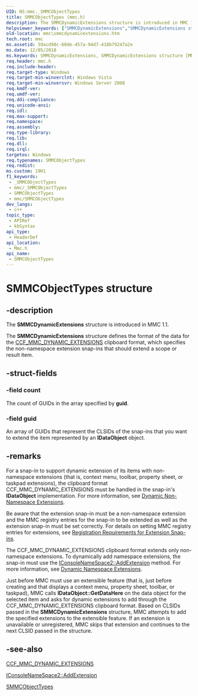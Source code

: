 ```yaml
---
UID: NS:mmc._SMMCObjectTypes
title: SMMCObjectTypes (mmc.h)
description: The SMMCDynamicExtensions structure is introduced in MMC 1.1.
helpviewer_keywords: ["SMMCDynamicExtensions","SMMCDynamicExtensions structure [MMC]","SMMCObjectTypes","SMMCObjectTypes structure [MMC]","_slate_smmcdynamicextensions","mmc.smmcdynamicextensions","mmc/SMMCDynamicExtensions"]
old-location: mmc\smmcdynamicextensions.htm
tech.root: mmc
ms.assetid: 59acd90c-60de-457a-94d7-418b79247a2e
ms.date: 12/05/2018
ms.keywords: SMMCDynamicExtensions, SMMCDynamicExtensions structure [MMC], SMMCObjectTypes, SMMCObjectTypes structure [MMC], _slate_smmcdynamicextensions, mmc.smmcdynamicextensions, mmc/SMMCDynamicExtensions
req.header: mmc.h
req.include-header: 
req.target-type: Windows
req.target-min-winverclnt: Windows Vista
req.target-min-winversvr: Windows Server 2008
req.kmdf-ver: 
req.umdf-ver: 
req.ddi-compliance: 
req.unicode-ansi: 
req.idl: 
req.max-support: 
req.namespace: 
req.assembly: 
req.type-library: 
req.lib: 
req.dll: 
req.irql: 
targetos: Windows
req.typenames: SMMCObjectTypes
req.redist: 
ms.custom: 19H1
f1_keywords:
 - _SMMCObjectTypes
 - mmc/_SMMCObjectTypes
 - SMMCObjectTypes
 - mmc/SMMCObjectTypes
dev_langs:
 - c++
topic_type:
 - APIRef
 - kbSyntax
api_type:
 - HeaderDef
api_location:
 - Mmc.h
api_name:
 - SMMCObjectTypes
---
```


# SMMCObjectTypes structure


## -description

The 
<b>SMMCDynamicExtensions</b> structure is introduced in MMC 1.1.

The 
<b>SMMCDynamicExtensions</b> structure defines the format of the data for the 
<a href="https://docs.microsoft.com/previous-versions/windows/desktop/mmc/ccf-mmc-dynamic-extensions">CCF_MMC_DYNAMIC_EXTENSIONS</a> clipboard format, which specifies the non-namespace extension snap-ins that should extend a scope or result item.

## -struct-fields

### -field count

The count of GUIDs in the array specified by <b>guid</b>.

### -field guid

An array of GUIDs that represent the CLSIDs of the snap-ins that you want to extend the item represented by an <b>IDataObject</b> object.

## -remarks

For a snap-in to support dynamic extension of its items with non-namespace extensions (that is, context menu, toolbar, property sheet, or taskpad extensions), the clipboard format CCF_MMC_DYNAMIC_EXTENSIONS must be handled in the snap-in's <b>IDataObject</b> implementation. For more information, see 
<a href="https://docs.microsoft.com/previous-versions/windows/desktop/mmc/dynamic-non-namespace-extensions">Dynamic Non-Namespace Extensions</a>.

Be aware that the extension snap-in must be a non-namespace extension and the MMC registry entries for the snap-in to be extended as well as the extension snap-in must be set correctly. For details on setting MMC registry entries for extensions, see 
<a href="https://docs.microsoft.com/previous-versions/windows/desktop/mmc/registration-requirements-for-extension-snap-ins">Registration Requirements for Extension Snap-ins</a>.

The CCF_MMC_DYNAMIC_EXTENSIONS clipboard format extends only non-namespace extensions. To dynamically add namespace extensions, the snap-in must use the 
<a href="https://docs.microsoft.com/windows/desktop/api/mmc/nf-mmc-iconsolenamespace2-addextension">IConsoleNameSpace2::AddExtension</a> method. For more information, see 
<a href="https://docs.microsoft.com/previous-versions/windows/desktop/mmc/dynamic-namespace-extensions">Dynamic Namespace Extensions</a>.

Just before MMC must use an extensible feature (that is, just before creating and that displays a context menu, property sheet, toolbar, or taskpad), MMC calls <b>IDataObject::GetDataHere</b> on the data object for the selected item and asks for dynamic extensions to add through the CCF_MMC_DYNAMIC_EXTENSIONS clipboard format. Based on CLSIDs passed in the 
<b>SMMCDynamicExtensions</b> structure, MMC attempts to add the specified extensions to the extensible feature. If an extension is unavailable or unregistered, MMC skips that extension and continues to the next CLSID passed in the structure.

## -see-also

<a href="https://docs.microsoft.com/previous-versions/windows/desktop/mmc/ccf-mmc-dynamic-extensions">CCF_MMC_DYNAMIC_EXTENSIONS</a>



<a href="https://docs.microsoft.com/windows/desktop/api/mmc/nf-mmc-iconsolenamespace2-addextension">IConsoleNameSpace2::AddExtension</a>



<a href="https://docs.microsoft.com/windows/desktop/api/mmc/ns-mmc-smmcobjecttypes">SMMCObjectTypes</a>

